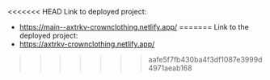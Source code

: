 <<<<<<< HEAD
Link to deployed project: 
- https://main--axtrkv-crownclothing.netlify.app/
=======
Link to the deployed project: 
- https://axtrkv-crownclothing.netlify.app/
>>>>>>> aafe5f7fb430ba4f3df1087e3999d4971aeab168
